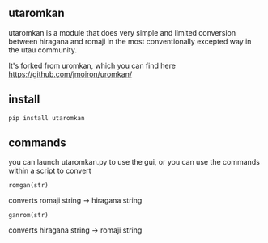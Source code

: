 utaromkan
-----------

utaromkan is a module that does very simple and limited conversion between
hiragana and romaji in the most conventionally excepted way in the utau community.

It's forked from uromkan, which you can find here https://github.com/jmoiron/uromkan/

install
---------
`pip install utaromkan`

commands
---------
you can launch utaromkan.py to use the gui, or you can use the commands within a script to convert

`romgan(str)`

converts romaji string -> hiragana string

`ganrom(str)`

converts hiragana string -> romaji string
